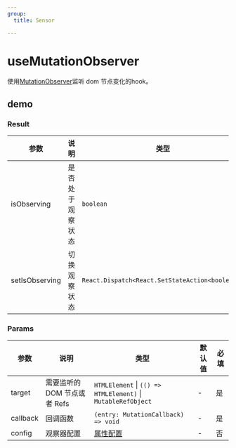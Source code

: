 ```yaml
---
group:
  title: Sensor

---
```


# useMutationObserver

使用[MutationObserver](https://developer.mozilla.org/zh-CN/docs/Web/API/MutationObserver)监听 dom 节点变化的hook。

## demo

<code src="./Demo/index.tsx"></code>
<code src="./Demo/test.tsx"></code>


### Result

| **参数** | **说明**       | **类型**  |
| -------- | -------------- | --------- |
| isObserving   |    是否处于观察状态        | `boolean`    |
| setIsObserving  | 切换观察状态 | `React.Dispatch<React.SetStateAction<boolean>>` |

### Params

| 参数    | 说明                                         | 类型                   | 默认值 | 必填 |
|---------|----------------------------------------------|------------------------|--------|--------|
| target | 需要监听的DOM 节点或者 Refs | `HTMLElement` \| `(() => HTMLElement)` \| `MutableRefObject` | -      | 是     |
| callback | 回调函数                    | `(entry: MutationCallback) => void` | - | 是 |
| config | 观察器配置 | [属性配置](https://developer.mozilla.org/zh-CN/docs/conflicting/Web/API/MutationObserver/observe_2f2addbfa1019c23a6255648d6526387) | - | 否 |





